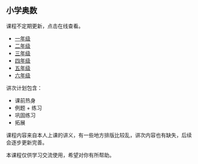 ## 小学奥数

课程不定期更新，点击在线查看。

* [一年级](https://www.vastxie.com/%E5%B0%8F%E5%AD%A6%E5%A5%A5%E6%95%B0/01-%E4%B8%80%E5%B9%B4%E7%BA%A7.html)
* [二年级](https://www.vastxie.com/%E5%B0%8F%E5%AD%A6%E5%A5%A5%E6%95%B0/02-%E4%BA%8C%E5%B9%B4%E7%BA%A7.html)
* [三年级](https://www.vastxie.com/%E5%B0%8F%E5%AD%A6%E5%A5%A5%E6%95%B0/03-%E4%B8%89%E5%B9%B4%E7%BA%A7.html)
* [四年级](https://www.vastxie.com/%E5%B0%8F%E5%AD%A6%E5%A5%A5%E6%95%B0/04-%E5%9B%9B%E5%B9%B4%E7%BA%A7.html)
* [五年级](https://www.vastxie.com/%E5%B0%8F%E5%AD%A6%E5%A5%A5%E6%95%B0/05-%E4%BA%94%E5%B9%B4%E7%BA%A7.html)
* [六年级](https://www.vastxie.com/%E5%B0%8F%E5%AD%A6%E5%A5%A5%E6%95%B0/06-%E5%85%AD%E5%B9%B4%E7%BA%A7.html)

讲次计划包含：

* 课前热身
* 例题 + 练习
* 巩固练习
* 拓展

课程内容来自本人上课的讲义，有一些地方排版比较乱，讲次内容也有缺失，后续会逐步更新完善。

本课程仅供学习交流使用，希望对你有所帮助。
